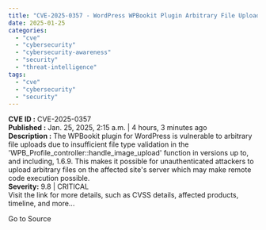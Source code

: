 ```yaml
---
title: "CVE-2025-0357 - WordPress WPBookit Plugin Arbitrary File Upload Vulnerability"
date: 2025-01-25
categories: 
  - "cve"
  - "cybersecurity"
  - "cybersecurity-awareness"
  - "security"
  - "threat-intelligence"
tags: 
  - "cve"
  - "cybersecurity"
  - "security"
---
```


**CVE ID :** CVE-2025-0357  
**Published :** Jan. 25, 2025, 2:15 a.m. | 4 hours, 3 minutes ago  
**Description :** The WPBookit plugin for WordPress is vulnerable to arbitrary file uploads due to insufficient file type validation in the 'WPB\_Profile\_controller::handle\_image\_upload' function in versions up to, and including, 1.6.9. This makes it possible for unauthenticated attackers to upload arbitrary files on the affected site's server which may make remote code execution possible.  
**Severity:** 9.8 | CRITICAL  
Visit the link for more details, such as CVSS details, affected products, timeline, and more...

Go to Source
